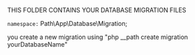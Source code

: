 THIS FOLDER CONTAINS YOUR DATABASE MIGRATION FILES

`namespace:` Path\App\Database\Migration;


you create a new migration using "php __path create migration yourDatabaseName"
